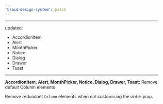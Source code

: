 ```yaml
---
'braid-design-system': patch
---
```


---
updated:
  - AccordionItem
  - Alert
  - MonthPicker
  - Notice
  - Dialog
  - Drawer
  - Toast
---

**AccordionItem, Alert, MonthPicker, Notice, Dialog, Drawer, Toast:** Remove default Column elements

Remove redundant `Column` elements when not customising the `width` prop.
